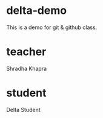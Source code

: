# delta-demo
This is a demo for git & github class.

# teacher
Shradha Khapra

# student
Delta Student
